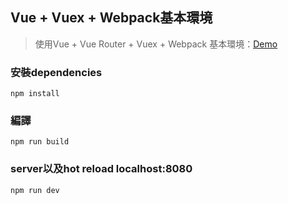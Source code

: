 ## Vue + Vuex + Webpack基本環境
> 使用Vue + Vue Router + Vuex + Webpack 基本環境：[Demo](https://wei12345.github.io/vue-environment/)

### 安裝dependencies
    npm install
### 編譯
    npm run build
### server以及hot reload localhost:8080
    npm run dev
